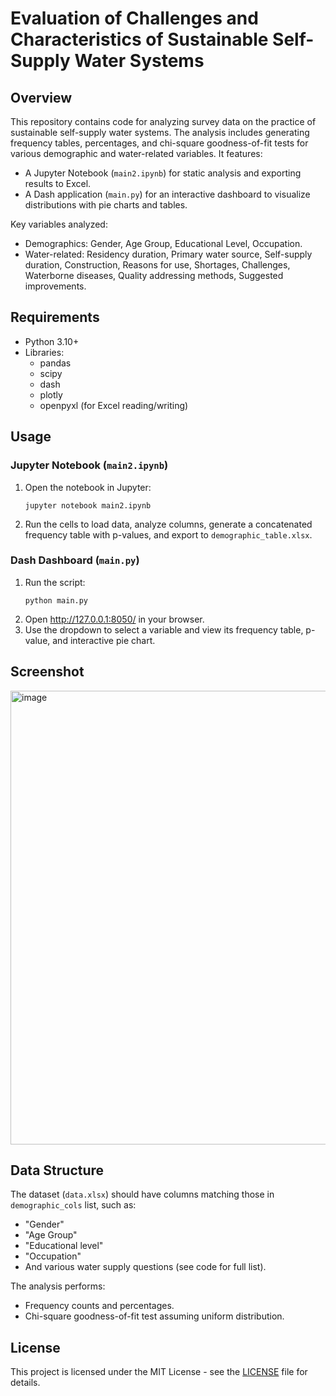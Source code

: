 # Evaluation of Challenges and Characteristics of Sustainable Self-Supply Water Systems

## Overview

This repository contains code for analyzing survey data on the practice of sustainable self-supply water systems. The analysis includes generating frequency tables, percentages, and chi-square goodness-of-fit tests for various demographic and water-related variables. It features:

- A Jupyter Notebook (`main2.ipynb`) for static analysis and exporting results to Excel.
- A Dash application (`main.py`) for an interactive dashboard to visualize distributions with pie charts and tables.


Key variables analyzed:
- Demographics: Gender, Age Group, Educational Level, Occupation.
- Water-related: Residency duration, Primary water source, Self-supply duration, Construction, Reasons for use, Shortages, Challenges, Waterborne diseases, Quality addressing methods, Suggested improvements.

## Requirements

- Python 3.10+
- Libraries:
  - pandas
  - scipy
  - dash
  - plotly
  - openpyxl (for Excel reading/writing)


## Usage

### Jupyter Notebook (`main2.ipynb`)
1. Open the notebook in Jupyter:
   ```
   jupyter notebook main2.ipynb
   ```
2. Run the cells to load data, analyze columns, generate a concatenated frequency table with p-values, and export to `demographic_table.xlsx`.

### Dash Dashboard (`main.py`)
1. Run the script:
   ```
   python main.py
   ```
2. Open http://127.0.0.1:8050/ in your browser.
3. Use the dropdown to select a variable and view its frequency table, p-value, and interactive pie chart.

## Screenshot
<img width="1360" height="726" alt="image" src="https://github.com/user-attachments/assets/fce5d38d-d1c7-4dcb-a5a6-f88cf4b97ebb" />



## Data Structure

The dataset (`data.xlsx`) should have columns matching those in `demographic_cols` list, such as:
- "Gender"
- "Age Group"
- "Educational level"
- "Occupation"
- And various water supply questions (see code for full list).

The analysis performs:
- Frequency counts and percentages.
- Chi-square goodness-of-fit test assuming uniform distribution.

## License

This project is licensed under the MIT License - see the [LICENSE](LICENSE) file for details.


